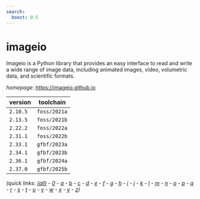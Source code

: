 ```yaml
---
search:
  boost: 0.5
---
```

# imageio

Imageio is a Python library that provides an easy interface to read and write a wide range of  image data, including animated images, video, volumetric data, and scientific formats.

*homepage*: <https://imageio.github.io>

version | toolchain
--------|----------
``2.10.5`` | ``foss/2021a``
``2.13.5`` | ``foss/2021b``
``2.22.2`` | ``foss/2022a``
``2.31.1`` | ``foss/2022b``
``2.33.1`` | ``gfbf/2023a``
``2.34.1`` | ``gfbf/2023b``
``2.36.1`` | ``gfbf/2024a``
``2.37.0`` | ``gfbf/2025b``


*(quick links: [(all)](../index.md) - [0](../0/index.md) - [a](../a/index.md) - [b](../b/index.md) - [c](../c/index.md) - [d](../d/index.md) - [e](../e/index.md) - [f](../f/index.md) - [g](../g/index.md) - [h](../h/index.md) - [i](../i/index.md) - [j](../j/index.md) - [k](../k/index.md) - [l](../l/index.md) - [m](../m/index.md) - [n](../n/index.md) - [o](../o/index.md) - [p](../p/index.md) - [q](../q/index.md) - [r](../r/index.md) - [s](../s/index.md) - [t](../t/index.md) - [u](../u/index.md) - [v](../v/index.md) - [w](../w/index.md) - [x](../x/index.md) - [y](../y/index.md) - [z](../z/index.md))*

